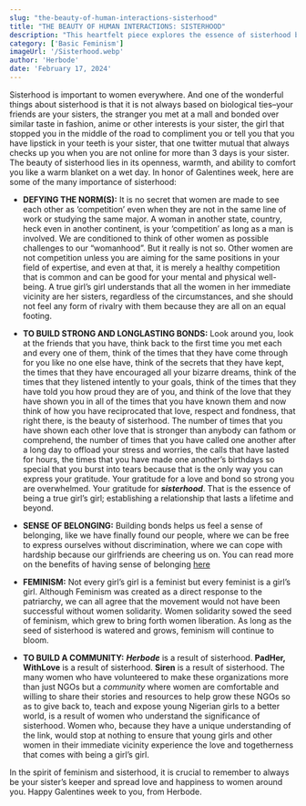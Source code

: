 ```yaml
---
slug: "the-beauty-of-human-interactions-sisterhood"
title: "THE BEAUTY OF HUMAN INTERACTIONS: SISTERHOOD"
description: "This heartfelt piece explores the essence of sisterhood beyond blood ties—celebrating the warmth, unity, and strength found in female friendships and solidarity."
category: ['Basic Feminism']
imageUrl: '/Sisterhood.webp'
author: 'Herbode'
date: 'February 17, 2024'
---
```


Sisterhood is important to women everywhere. And one of the wonderful things about sisterhood is that it is not always based on biological ties–your friends are your sisters, the stranger you met at a mall and bonded over similar taste in fashion, anime or other interests is your sister, the girl that stopped you in the middle of the road to compliment you or tell you that you have lipstick in your teeth is your sister, that one twitter mutual that always checks up you when you are not online for more than 3 days is your sister. The beauty of sisterhood lies in its openness, warmth, and ability to comfort you like a warm blanket on a wet day. In honor of Galentines week, here are some of the many importance of sisterhood:

- **DEFYING THE NORM(S):** It is no secret that women are made to see each other as ‘competition’ even when they are not in the same line of work or studying the same major. A woman in another state, country, heck even in another continent, is your ‘competition’ as long as a man is involved. We are conditioned to think of other women as possible challenges to our “womanhood”. But it really is not so. Other women are not competition unless you are aiming for the same positions in your field of expertise, and even at that, it is merely a healthy competition that is common and can be good for your mental and physical well-being. A true girl’s girl understands that all the women in her immediate vicinity are her sisters, regardless of the circumstances, and she should not feel any form of rivalry with them because they are all on an equal footing.

- **TO BUILD STRONG AND LONGLASTING BONDS:** Look around you, look at the friends that you have, think back to the first time you met each and every one of them, think of the times that they have come through for you like no one else have, think of the secrets that they have kept, the times that they have encouraged all your bizarre dreams, think of the times that they listened intently to your goals, think of the times that they have told you how proud they are of you, and think of the love that they have shown you in all of the times that you have known them and now think of how you have reciprocated that love, respect and fondness, that right there, is the beauty of sisterhood. The number of times that you have shown each other love that is stronger than anybody can fathom or comprehend, the number of times that you have called one another after a long day to offload your stress and worries, the calls that have lasted for hours, the times that you have made one another’s birthdays so special that you burst into tears because that is the only way you can express your gratitude. Your gratitude for a love and bond so strong you are overwhelmed. Your gratitude for ***sisterhood***. That is the essence of being a true girl’s girl; establishing a relationship that lasts a lifetime and beyond.

- **SENSE OF BELONGING:** Building bonds helps us feel a sense of belonging, like we have finally found our people, where we can be free to express ourselves without discrimination, where we can cope with hardship because our girlfriends are cheering us on. You can read more on the benefits of having sense of belonging [here](blog.calm.com/blog/belonging-science-mental-health)

- **FEMINISM:** Not every girl’s girl is a feminist but every feminist is a girl’s girl. Although Feminism was created as a direct response to the patriarchy, we can all agree that the movement would not have been successful without women solidarity. Women solidarity sowed the seed of feminism, which grew to bring forth women liberation. As long as the seed of sisterhood is watered and grows, feminism will continue to bloom. 

- **TO BUILD A COMMUNITY:** ***Herbode*** is a result of sisterhood. **PadHer, WithLove** is a result of sisterhood. **Siren** is a result of sisterhood. The many women who have volunteered to make these organizations more than just NGOs but a _community_ where women are comfortable and willing to share their stories and resources to help grow these NGOs so as to give back to, teach and expose young Nigerian girls to a better world, is a result of women who understand the significance of sisterhood. Women who, because they have a unique understanding of the link, would stop at nothing to ensure that young girls and other women in their immediate vicinity experience the love and togetherness that comes with being a girl’s girl.


In the spirit of feminism and sisterhood, it is crucial to remember to always be your sister’s keeper and spread love and happiness to women around you. Happy Galentines week to you, from Herbode.